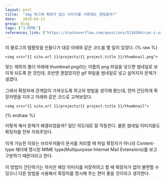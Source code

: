 ```yaml
---
layout: post
title:  "img 태그에 확장자 없는 이미지를 사용해도 괜찮을까?"
date:   2018-03-11
group: blog
tags: ["3.HTML"]
references_link: ["https://stackoverflow.com/questions/5110384/can-i-use-images-without-extension-in-img","https://developer.mozilla.org/en-US/docs/Web/HTTP/Basics_of_HTTP/MIME_types"]
---
```


이 블로그의 템플릿을 만들다가 대강 아래와 같은 코드를 짤 일이 있었다.
{% raw %}
```
<img src="{{ site.url }}/projects/{{ project.title }}/thumbnail.png">
```
맞는 제목의 폴더 아래에 thumbnail.png라는 이름의 png 파일을 넣으면 썸네일로 보이게 되도록 한 것인데, 초반엔 괜찮았지만 gif 파일을 썸네일로 넣고 싶어지자 문제가 생겼다.<br><br>
그래서 확장자에 관계없이 가져오도록 하고자 방법을 생각해 봤는데, 먼저 간단하게 확장자명을 지우고 아래와 같은 코드로 고쳐보았다.
```
<img src="{{ site.url }}/projects/{{ project.title }}/thumbnail">
```
{% endraw %}

이렇게 해서 문제가 해결되었을까? 일단 의도대로 잘 작동한다. 물론 썸네일 이미지들도 확장자를 전부 지워주었다.<br><br>
이게 가능한 이유는 브라우저들이 문서를 처리할 때 파일 확장자가 아니라 Content-type 헤더에 명시된 MIME type(Multipurpose Internet Mail Extensions)를 보고 구분하기 때문이라고 한다.<br><br>
이 방법이 간단하기는 하지만 해당 이미지를 저장하려고 할 때 확장자가 없어 불편할 수 있으니 다른 방법을 사용해서 확장자를 명시해 주는 편이 좋을 것이라고 생각한다.
